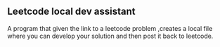 ## Leetcode local dev assistant
 
 A program that given the link to a leetcode problem ,creates a local file where you can develop your solution and then post it back to leetcode.

